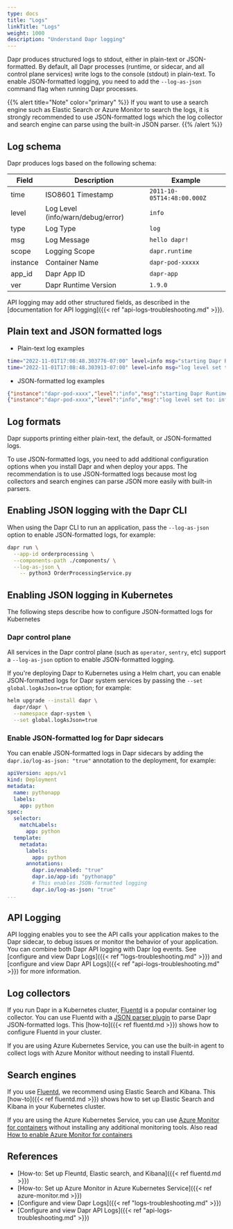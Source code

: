 ```yaml
---
type: docs
title: "Logs"
linkTitle: "Logs"
weight: 1000
description: "Understand Dapr logging"
---
```


Dapr produces structured logs to stdout, either in plain-text or JSON-formatted. By default, all Dapr processes (runtime, or sidecar, and all control plane services) write logs to the console (stdout) in plain-text. To enable JSON-formatted logging, you need to add the `--log-as-json` command flag when running Dapr processes.

{{% alert title="Note" color="primary" %}}
If you want to use a search engine such as Elastic Search or Azure Monitor to search the logs, it is strongly recommended to use JSON-formatted logs which the log collector and search engine can parse using the built-in JSON parser.
{{% /alert %}}

## Log schema

Dapr produces logs based on the following schema:

| Field | Description       | Example |
|-------|-------------------|---------|
| time  | ISO8601 Timestamp | `2011-10-05T14:48:00.000Z` |
| level | Log Level (info/warn/debug/error) | `info` |
| type  | Log Type | `log` |
| msg   | Log Message | `hello dapr!` |
| scope | Logging Scope | `dapr.runtime` |
| instance | Container Name | `dapr-pod-xxxxx` |
| app_id | Dapr App ID | `dapr-app` |
| ver | Dapr Runtime Version | `1.9.0` |

API logging may add other structured fields, as described in the [documentation for API logging]({{< ref "api-logs-troubleshooting.md" >}}).

## Plain text and JSON formatted logs

* Plain-text log examples

```bash
time="2022-11-01T17:08:48.303776-07:00" level=info msg="starting Dapr Runtime -- version 1.9.0 -- commit v1.9.0-g5dfcf2e" instance=dapr-pod-xxxx scope=dapr.runtime type=log ver=1.9.0
time="2022-11-01T17:08:48.303913-07:00" level=info msg="log level set to: info" instance=dapr-pod-xxxx scope=dapr.runtime type=log ver=1.9.0
```

* JSON-formatted log examples

```json
{"instance":"dapr-pod-xxxx","level":"info","msg":"starting Dapr Runtime -- version 1.9.0 -- commit v1.9.0-g5dfcf2e","scope":"dapr.runtime","time":"2022-11-01T17:09:45.788005Z","type":"log","ver":"1.9.0"}
{"instance":"dapr-pod-xxxx","level":"info","msg":"log level set to: info","scope":"dapr.runtime","time":"2022-11-01T17:09:45.788075Z","type":"log","ver":"1.9.0"}
```

## Log formats

Dapr supports printing either plain-text, the default, or JSON-formatted logs.

To use JSON-formatted logs, you need to add additional configuration options when you install Dapr and when deploy your apps. The recommendation is to use JSON-formatted logs because most log collectors and search engines can parse JSON more easily with built-in parsers.

## Enabling JSON logging with the Dapr CLI

When using the Dapr CLI to run an application, pass the `--log-as-json` option to enable JSON-formatted logs, for example:

```sh
dapr run \
  --app-id orderprocessing \
  --components-path ./components/ \
  --log-as-json \
    -- python3 OrderProcessingService.py
```

## Enabling JSON logging in Kubernetes

The following steps describe how to configure JSON-formatted logs for Kubernetes

### Dapr control plane

All services in the Dapr control plane (such as `operator`, `sentry`, etc) support a `--log-as-json` option to enable JSON-formatted logging.

If you're deploying Dapr to Kubernetes using a Helm chart, you can enable JSON-formatted logs for Dapr system services by passing the `--set global.logAsJson=true` option; for example:

```bash
helm upgrade --install dapr \
  dapr/dapr \
  --namespace dapr-system \
  --set global.logAsJson=true
```

### Enable JSON-formatted log for Dapr sidecars

You can enable JSON-formatted logs in Dapr sidecars by adding the `dapr.io/log-as-json: "true"` annotation to the deployment, for example:

```yaml
apiVersion: apps/v1
kind: Deployment
metadata:
  name: pythonapp
  labels:
    app: python
spec:
  selector:
    matchLabels:
      app: python
  template:
    metadata:
      labels:
        app: python
      annotations:
        dapr.io/enabled: "true"
        dapr.io/app-id: "pythonapp"
        # This enables JSON-formatted logging
        dapr.io/log-as-json: "true"
...
```

## API Logging

API logging enables you to see the API calls your application makes to the Dapr sidecar, to debug issues or monitor the behavior of your application. You can combine both Dapr API logging with Dapr log events. See [configure and view Dapr Logs]({{< ref "logs-troubleshooting.md" >}}) and [configure and view Dapr API Logs]({{< ref "api-logs-troubleshooting.md" >}}) for more information.

## Log collectors

If you run Dapr in a Kubernetes cluster, [Fluentd](https://www.fluentd.org/) is a popular container log collector. You can use Fluentd with a [JSON parser plugin](https://docs.fluentd.org/parser/json) to parse Dapr JSON-formatted logs. This [how-to]({{< ref fluentd.md >}}) shows how to configure Fluentd in your cluster.

If you are using Azure Kubernetes Service, you can use the built-in agent to collect logs with Azure Monitor without needing to install Fluentd.

## Search engines

If you use [Fluentd](https://www.fluentd.org/), we recommend using Elastic Search and Kibana. This [how-to]({{< ref fluentd.md >}}) shows how to set up Elastic Search and Kibana in your Kubernetes cluster.

If you are using the Azure Kubernetes Service, you can use [Azure Monitor for containers](https://docs.microsoft.com/azure/azure-monitor/insights/container-insights-overview) without installing any additional monitoring tools. Also read [How to enable Azure Monitor for containers](https://docs.microsoft.com/azure/azure-monitor/insights/container-insights-onboard)

## References

- [How-to: Set up Fleuntd, Elastic search, and Kibana]({{< ref fluentd.md >}})
- [How-to: Set up Azure Monitor in Azure Kubernetes Service]({{< ref azure-monitor.md >}})
- [Configure and view Dapr Logs]({{< ref "logs-troubleshooting.md" >}})
- [Configure and view Dapr API Logs]({{< ref "api-logs-troubleshooting.md" >}})
